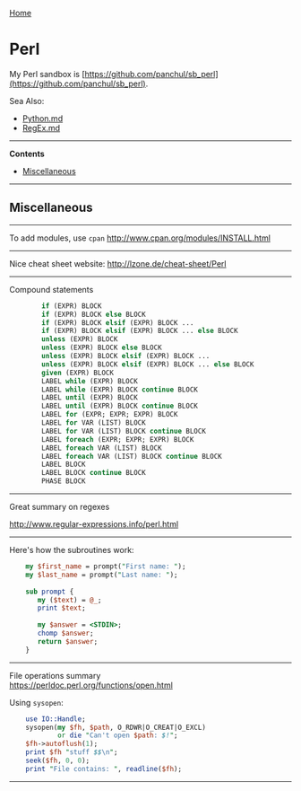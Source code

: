 [Home](Readme.md)
# Perl

My Perl sandbox is [https://github.com/panchul/sb_perl](https://github.com/panchul/sb_perl).

Sea Also:

  - [Python.md](Python.md)
  - [RegEx.md](RegEx.md)

---

**Contents**

- [Miscellaneous](Perl.md#miscellaneous)

---

## Miscellaneous

---

To add modules, use `cpan`
http://www.cpan.org/modules/INSTALL.html

---

Nice cheat sheet website:
http://lzone.de/cheat-sheet/Perl

---

Compound statements

```Perl
        if (EXPR) BLOCK
        if (EXPR) BLOCK else BLOCK
        if (EXPR) BLOCK elsif (EXPR) BLOCK ...
        if (EXPR) BLOCK elsif (EXPR) BLOCK ... else BLOCK
        unless (EXPR) BLOCK
        unless (EXPR) BLOCK else BLOCK
        unless (EXPR) BLOCK elsif (EXPR) BLOCK ...
        unless (EXPR) BLOCK elsif (EXPR) BLOCK ... else BLOCK
        given (EXPR) BLOCK
        LABEL while (EXPR) BLOCK
        LABEL while (EXPR) BLOCK continue BLOCK
        LABEL until (EXPR) BLOCK
        LABEL until (EXPR) BLOCK continue BLOCK
        LABEL for (EXPR; EXPR; EXPR) BLOCK
        LABEL for VAR (LIST) BLOCK
        LABEL for VAR (LIST) BLOCK continue BLOCK
        LABEL foreach (EXPR; EXPR; EXPR) BLOCK
        LABEL foreach VAR (LIST) BLOCK
        LABEL foreach VAR (LIST) BLOCK continue BLOCK
        LABEL BLOCK
        LABEL BLOCK continue BLOCK
        PHASE BLOCK
```
       
---

Great summary on regexes

http://www.regular-expressions.info/perl.html

---

Here's how the subroutines work:

```Perl
    my $first_name = prompt("First name: ");
    my $last_name = prompt("Last name: ");
     
    sub prompt {
       my ($text) = @_;
       print $text;
     
       my $answer = <STDIN>;
       chomp $answer;
       return $answer;
    }
```

---

File operations summary        
https://perldoc.perl.org/functions/open.html

Using `sysopen`:

```Perl
    use IO::Handle;
    sysopen(my $fh, $path, O_RDWR|O_CREAT|O_EXCL)
            or die "Can't open $path: $!";
    $fh->autoflush(1);
    print $fh "stuff $$\n";
    seek($fh, 0, 0);
    print "File contains: ", readline($fh);   
```
           
---
